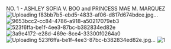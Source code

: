 NO. 1 - ASHLEY SOFIA V. BOO and PRINCESS MAE M. MARQUEZ
![Uploading f83bb7b5-ebd5-4833-af06-d817d674bdce.jpg…]()
![9653bcc2-cc84-4786-a918-a50217079eb3](https://github.com/ashleysof/CSE_BlockDiagramAlgebra_ECE425_ME4203_Group10_2024/assets/161012750/96ab0ffb-7198-47a7-bc96-534eae0eb8c2)
![523f6ffa-be1f-4ee3-87bc-b382834ed82e](https://github.com/ashleysof/CSE_BlockDiagramAlgebra_ECE425_ME4203_Group10_2024/assets/161012750/09a693ba-7e14-4c6b-926f-a0c848cc5580)
![3a9e4172-e28d-469e-8ce4-33300f0264a0](https://github.com/ashleysof/CSE_BlockDiagramAlgebra_ECE425_ME4203_Group10_2024/assets/161012750/40c7ca5e-4f6d-4bdd-b3bd-04e0a40c1374)
![Uploading 523f6ffa-be1f-4ee3-87bc-b382834ed82e.jpg…]()
![1](https://github.com/ashleysof/CSE_BlockDiagramAlgebra_ECE425_ME4203_Group10_2024/assets/161012750/03130698-b403-4d3f-a179-7f9fc2f2574c)

